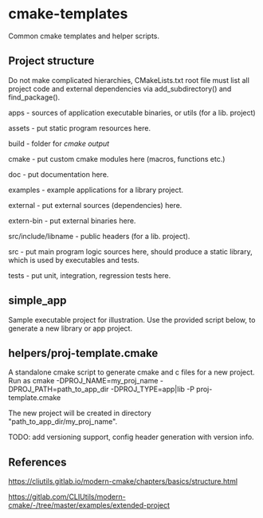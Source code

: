# cmake-templates
Common cmake templates and helper scripts.

## Project structure
Do not make complicated hierarchies, CMakeLists.txt root file must list
all project code and external dependencies via add_subdirectory() and
find_package().

apps - sources of application executable binaries, or utils (for a lib. project)

assets - put static program resources here.

build - folder for *cmake output*

cmake - put custom cmake modules here (macros, functions etc.)

doc - put documentation here.

examples - example applications for a library project.

external - put external sources (dependencies) here. 

extern-bin - put external binaries here.

src/include/libname - public headers (for a lib. project).

src - put main program logic sources here, should produce a static library,
which is used by executables and tests.

tests - put unit, integration, regression tests here.

## simple_app
Sample executable project for illustration. Use the provided script below, to
generate a new library or app project.

## helpers/proj-template.cmake
A standalone cmake script to generate cmake and c files for a new project.
Run as cmake -DPROJ_NAME=my_proj_name -DPROJ_PATH=path_to_app_dir -DPROJ_TYPE=app|lib -P proj-template.cmake

The new project will be created in directory "path_to_app_dir/my_proj_name".

TODO: add versioning support, config header generation with version info.

## References
https://cliutils.gitlab.io/modern-cmake/chapters/basics/structure.html

https://gitlab.com/CLIUtils/modern-cmake/-/tree/master/examples/extended-project
